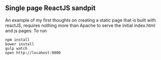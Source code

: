 Single page ReactJS sandpit
------------------------
An example of my first thoughts on creating a static page that is built with reactJS, requires nothing more than Apache to serve the initial index.html and js pages.
To run

```
npm install
bower install
gulp watch
open http://locahost:9000
```